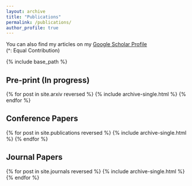 ```yaml
---
layout: archive
title: "Publications"
permalink: /publications/
author_profile: true
---
```


You can also find my articles on my [Google Scholar Profile](https://scholar.google.com/citations?user=cB1mFBsAAAAJ)<br>
(^: Equal Contribution)

{% include base_path %}

## Pre-print (In progress)
{% for post in site.arxiv reversed %}
  {% include archive-single.html %}
{% endfor %}

## Conference Papers
{% for post in site.publications reversed %}
  {% include archive-single.html %}
{% endfor %}

## Journal Papers
{% for post in site.journals reversed %}
  {% include archive-single.html %}
{% endfor %}

